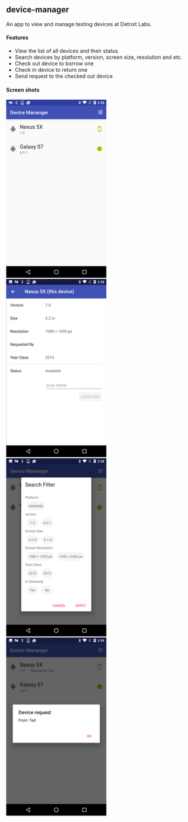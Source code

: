 device-manager
---
An app to view and manage testing devices at Detroit Labs. 

#### Features
* View the list of all devices and their status
* Search devices by platform, version, screen size, resolution and etc.
* Check out device to borrow one
* Check in device to return one
* Send request to the checked out device 

#### Screen shots
<!-- ![Screen shot 1](./docs/screenshot_1.png) -->
<!-- ![Screen shot 2](./docs/screenshot_1.png) -->
<!-- ![Screen shot 3](./docs/screenshot_1.png) -->
<!-- ![Screen shot 4](./docs/screenshot_1.png) -->

<img src="./docs/screenshot_4.png" width="270" height="480"/>
&nbsp
<img src="./docs/screenshot_1.png" width="270" height="480"/>
<img src="./docs/screenshot_3.png" width="270" height="480"/>
<img src="./docs/screenshot_2.png" width="270" height="480"/>
